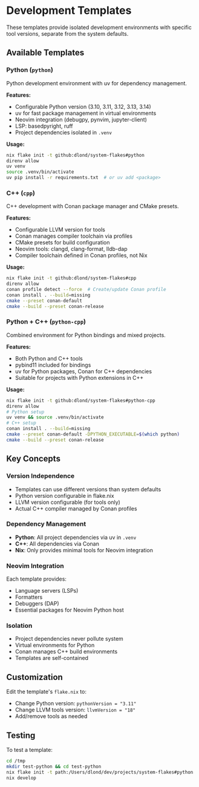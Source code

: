# Development Templates

These templates provide isolated development environments with specific tool versions, separate from the system defaults.

## Available Templates

### Python (`python`)
Python development environment with uv for dependency management.

**Features:**
- Configurable Python version (3.10, 3.11, 3.12, 3.13, 3.14)
- uv for fast package management in virtual environments
- Neovim integration (debugpy, pynvim, jupyter-client)
- LSP: basedpyright, ruff
- Project dependencies isolated in `.venv`

**Usage:**
```bash
nix flake init -t github:dlond/system-flakes#python
direnv allow
uv venv
source .venv/bin/activate
uv pip install -r requirements.txt  # or uv add <package>
```

### C++ (`cpp`)
C++ development with Conan package manager and CMake presets.

**Features:**
- Configurable LLVM version for tools
- Conan manages compiler toolchain via profiles
- CMake presets for build configuration
- Neovim tools: clangd, clang-format, lldb-dap
- Compiler toolchain defined in Conan profiles, not Nix

**Usage:**
```bash
nix flake init -t github:dlond/system-flakes#cpp
direnv allow
conan profile detect --force  # Create/update Conan profile
conan install . --build=missing
cmake --preset conan-default
cmake --build --preset conan-release
```

### Python + C++ (`python-cpp`)
Combined environment for Python bindings and mixed projects.

**Features:**
- Both Python and C++ tools
- pybind11 included for bindings
- uv for Python packages, Conan for C++ dependencies
- Suitable for projects with Python extensions in C++

**Usage:**
```bash
nix flake init -t github:dlond/system-flakes#python-cpp
direnv allow
# Python setup
uv venv && source .venv/bin/activate
# C++ setup  
conan install . --build=missing
cmake --preset conan-default -DPYTHON_EXECUTABLE=$(which python)
cmake --build --preset conan-release
```

## Key Concepts

### Version Independence
- Templates can use different versions than system defaults
- Python version configurable in flake.nix
- LLVM version configurable (for tools only)
- Actual C++ compiler managed by Conan profiles

### Dependency Management
- **Python**: All project dependencies via uv in `.venv`
- **C++**: All dependencies via Conan
- **Nix**: Only provides minimal tools for Neovim integration

### Neovim Integration
Each template provides:
- Language servers (LSPs)
- Formatters
- Debuggers (DAP)
- Essential packages for Neovim Python host

### Isolation
- Project dependencies never pollute system
- Virtual environments for Python
- Conan manages C++ build environments
- Templates are self-contained

## Customization

Edit the template's `flake.nix` to:
- Change Python version: `pythonVersion = "3.11"`
- Change LLVM tools version: `llvmVersion = "18"`
- Add/remove tools as needed

## Testing

To test a template:
```bash
cd /tmp
mkdir test-python && cd test-python
nix flake init -t path:/Users/dlond/dev/projects/system-flakes#python
nix develop
```
